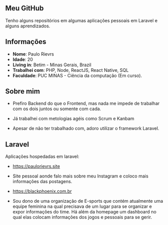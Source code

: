 ## Meu GitHub

Tenho alguns repositórios em algumas aplicações pessoais em Laravel e alguns aprendizados.

## Informações

* **Nome**: Paulo Rievrs
* **Idade**: 20
* **Living in**: Betim - Minas Gerais, Brazil
* **Trabalhei com**: PHP, Node, ReactJS, React Native, SQL
* **Faculdade**: PUC MINAS - Ciência da computação (Em curso).

## Sobre mim

* Prefiro Backend do que o Frontend, mas nada me impede de trabalhar com os dois juntos ou somente com cada.

* Já trabalhei com metologias agéis como Scrum e Kanbam

* Apesar de não ter trabalhado com, adoro utilizar o framework Laravel. 
  
## Laravel

Aplicações hospedadas em laravel:

* https://paulorievrs.site
 - Site pessoal aonde falo mais sobre meu Instagram e coloco mais informações das postagens.
 
* https://blackphoenix.com.br
 - Sou dono de uma organização de E-sports que contém atualmente uma equipe feminina na qual precisava de um lugar para se organizar e expor informações do time. Há além da homepage um dashboard no qual elas colocam informações dos jogos e pessoais para se gerir.
